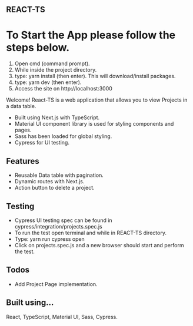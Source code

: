 ## REACT-TS
# To Start the App please follow the steps below.
1. Open cmd (command prompt).
2. While inside the project directory.
3. type: yarn install (then enter). This will download/install packages.
4. type: yarn dev (then enter).
5. Access the site on http://localhost:3000

Welcome! React-TS is a web application that allows you to view Projects in a data table.

* Built using Next.js with TypeScript.
* Material UI component library is used for styling components and pages.
* Sass has been loaded for global styling.
* Cypress for UI testing.

## Features
* Reusable Data table with pagination.
* Dynamic routes with Next.js.
* Action button to delete a project.

## Testing
* Cypress UI testing spec can be found in cypress/integration/projects.spec.js
* To run the test open terminal and while in REACT-TS directory.
* Type: yarn run cypress open
* Click on projects.spec.js and a new browser should start and perform the test.

## Todos
* Add Project Page implementation.

## Built using...
React, TypeScript, Material UI, Sass, Cypress.
